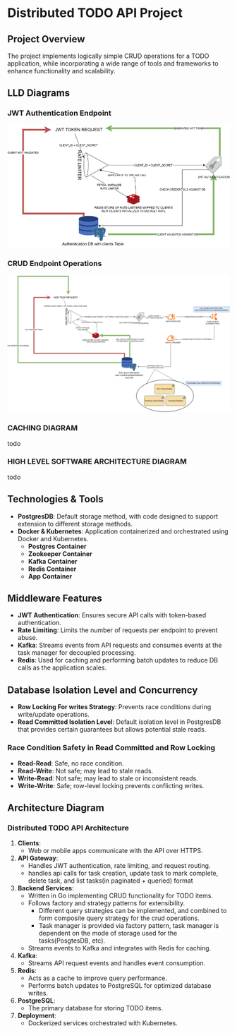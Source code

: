 # Distributed TODO API Project

## Project Overview

The project implements logically simple CRUD operations for a TODO application, while incorporating a wide range of tools and frameworks to enhance functionality and scalability.


## LLD Diagrams

### JWT Authentication Endpoint
![JWT Authentication Endpoint](./JWT%20TOKEN%20AUTH%20ENDPOINT.drawio.png)


### CRUD Endpoint Operations
![CRUD Endpoint Operations](./CRUD%20ENDPOINTS.drawio.png)

### CACHING DIAGRAM
todo

### HIGH LEVEL SOFTWARE ARCHITECTURE DIAGRAM
todo

## Technologies & Tools

- **PostgresDB**: Default storage method, with code designed to support extension to different storage methods.
- **Docker & Kubernetes**: Application containerized and orchestrated using Docker and Kubernetes.
  - **Postgres Container**
  - **Zookeeper Container**
  - **Kafka Container**
  - **Redis Container**
  - **App Container**

## Middleware Features

- **JWT Authentication**: Ensures secure API calls with token-based authentication.
- **Rate Limiting**: Limits the number of requests per endpoint to prevent abuse.
- **Kafka**: Streams events from API requests and consumes events at the task manager for decoupled processing.
- **Redis**: Used for caching and performing batch updates to reduce DB calls as the application scales.

## Database Isolation Level and Concurrency

- **Row Locking For writes Strategy**: Prevents race conditions during write/update operations.
- **Read Committed Isolation Level**: Default isolation level in PostgresDB that provides certain guarantees but allows potential stale reads.

### Race Condition Safety in Read Committed and Row Locking

- **Read-Read**: Safe, no race condition.
- **Read-Write**: Not safe; may lead to stale reads.
- **Write-Read**: Not safe; may lead to stale or inconsistent reads.
- **Write-Write**: Safe; row-level locking prevents conflicting writes.

## Architecture Diagram

### Distributed TODO API Architecture

1. **Clients**: 
   - Web or mobile apps communicate with the API over HTTPS.
2. **API Gateway**: 
   - Handles JWT authentication, rate limiting, and request routing.
   - handles api calls for task creation, update task to mark complete, delete task, and list tasks(in paginated + queried) format
3. **Backend Services**:
   - Written in Go implementing CRUD functionality for TODO items.
   - Follows factory and strategy patterns for extensibility.
     - Different query strategies can be implemented, and combined to form composite query strategy for the crud operations.
     - Task manager is provided via factory pattern, task manager is dependent on the mode of storage used for the tasks(PosgtesDB, etc).
   - Streams events to Kafka and integrates with Redis for caching.
4. **Kafka**: 
   - Streams API request events and handles event consumption.
5. **Redis**: 
   - Acts as a cache to improve query performance.
   - Performs batch updates to PostgreSQL for optimized database writes.
6. **PostgreSQL**: 
   - The primary database for storing TODO items.
7. **Deployment**:
   - Dockerized services orchestrated with Kubernetes.
